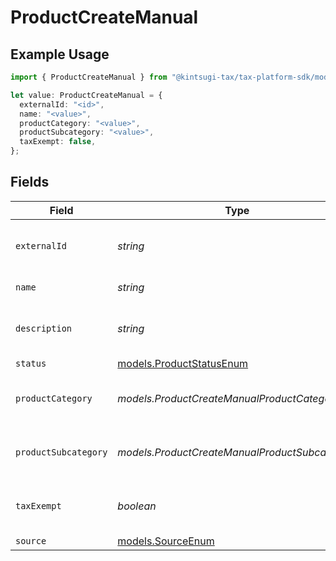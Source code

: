 # ProductCreateManual

## Example Usage

```typescript
import { ProductCreateManual } from "@kintsugi-tax/tax-platform-sdk/models";

let value: ProductCreateManual = {
  externalId: "<id>",
  name: "<value>",
  productCategory: "<value>",
  productSubcategory: "<value>",
  taxExempt: false,
};
```

## Fields

| Field                                                      | Type                                                       | Required                                                   | Description                                                |
| ---------------------------------------------------------- | ---------------------------------------------------------- | ---------------------------------------------------------- | ---------------------------------------------------------- |
| `externalId`                                               | *string*                                                   | :heavy_check_mark:                                         | A unique external identifier for the product.              |
| `name`                                                     | *string*                                                   | :heavy_check_mark:                                         | The name of the product.                                   |
| `description`                                              | *string*                                                   | :heavy_minus_sign:                                         | A description of the product.                              |
| `status`                                                   | [models.ProductStatusEnum](../models/productstatusenum.md) | :heavy_minus_sign:                                         | N/A                                                        |
| `productCategory`                                          | *models.ProductCreateManualProductCategory*                | :heavy_check_mark:                                         | The high-level category of the product.                    |
| `productSubcategory`                                       | *models.ProductCreateManualProductSubcategory*             | :heavy_check_mark:                                         | The subcategory of the product.                            |
| `taxExempt`                                                | *boolean*                                                  | :heavy_check_mark:                                         | Specifies whether the product is tax-exempt.               |
| `source`                                                   | [models.SourceEnum](../models/sourceenum.md)               | :heavy_minus_sign:                                         | N/A                                                        |